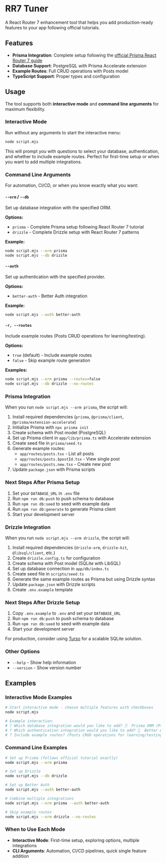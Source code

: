 # RR7 Tuner

A React Router 7 enhancement tool that helps you add production-ready features to your app following official tutorials.

## Features

- **Prisma Integration**: Complete setup following the [official Prisma React Router 7 guide](https://www.prisma.io/docs/guides/react-router-7)
- **Database Support**: PostgreSQL with Prisma Accelerate extension
- **Example Routes**: Full CRUD operations with Posts model
- **TypeScript Support**: Proper types and configuration

## Usage

The tool supports both **interactive mode** and **command line arguments** for maximum flexibility.

### Interactive Mode

Run without any arguments to start the interactive menu:

```bash
node script.mjs
```

This will prompt you with questions to select your database, authentication, and whether to include example routes. Perfect for first-time setup or when you want to add multiple integrations.

### Command Line Arguments

For automation, CI/CD, or when you know exactly what you want:

#### `--orm` / `--db`

Set up database integration with the specified ORM.

**Options:**
- `prisma` - Complete Prisma setup following React Router 7 tutorial
- `drizzle` - Complete Drizzle setup with React Router 7 patterns

**Example:**
```bash
node script.mjs --orm prisma
node script.mjs --db drizzle
```

#### `--auth`

Set up authentication with the specified provider.

**Options:**
- `better-auth` - Better Auth integration

**Example:**
```bash
node script.mjs --auth better-auth
```

#### `-r, --routes`

Include example routes (Posts CRUD operations for learning/testing).

**Options:**
- `true` (default) - Include example routes
- `false` - Skip example route generation

**Examples:**
```bash
node script.mjs --orm prisma --routes=false
node script.mjs --db drizzle --no-routes
```

### Prisma Integration

When you run `node script.mjs --orm prisma`, the script will:

1. Install required dependencies (`prisma`, `@prisma/client`, `@prisma/extension-accelerate`)
2. Initialize Prisma with `npx prisma init`
3. Create schema with Post model (PostgreSQL)
4. Set up Prisma client in `app/lib/prisma.ts` with Accelerate extension
5. Create seed file in `prisma/seed.ts`
6. Generate example routes:
   - `app/routes/posts.tsx` - List all posts
   - `app/routes/posts.$postId.tsx` - View single post
   - `app/routes/posts.new.tsx` - Create new post
7. Update `package.json` with Prisma scripts

### Next Steps After Prisma Setup

1. Set your `DATABASE_URL` in `.env` file
2. Run `npm run db:push` to push schema to database
3. Run `npm run db:seed` to seed with example data
4. Run `npm run db:generate` to generate Prisma client
5. Start your development server

### Drizzle Integration

When you run `node script.mjs --orm drizzle`, the script will:

1. Install required dependencies (`drizzle-orm`, `drizzle-kit`, `@libsql/client`, etc.)
2. Create `drizzle.config.ts` for configuration
3. Create schema with Post model (SQLite with LibSQL)
4. Set up database connection in `app/db/index.ts`
5. Create seed file in `scripts/seed.ts`
6. Generate the same example routes as Prisma but using Drizzle syntax
7. Update `package.json` with Drizzle scripts
8. Create `.env.example` template

### Next Steps After Drizzle Setup

1. Copy `.env.example` to `.env` and set your `DATABASE_URL`
2. Run `npm run db:push` to push schema to database
3. Run `npm run db:seed` to seed with example data
4. Start your development server

For production, consider using [Turso](https://turso.tech/) for a scalable SQLite solution.

### Other Options

- `--help` - Show help information
- `--version` - Show version number

## Examples

### Interactive Mode Examples

```bash
# Start interactive mode - choose multiple features with checkboxes
node script.mjs

# Example interaction:
# ? Which database integration would you like to add? 🗄️  Prisma ORM (PostgreSQL)
# ? Which authentication integration would you like to add? 🔐  Better Auth  
# ? Include example routes? (Posts CRUD operations for learning/testing) Yes
```

### Command Line Examples

```bash
# Set up Prisma (follows official tutorial exactly)
node script.mjs --orm prisma

# Set up Drizzle
node script.mjs --db drizzle

# Set up Better Auth
node script.mjs --auth better-auth

# Combine multiple integrations
node script.mjs --orm prisma --auth better-auth

# Skip example routes
node script.mjs --orm drizzle --no-routes
```

### When to Use Each Mode

- **Interactive Mode**: First-time setup, exploring options, multiple integrations
- **CLI Arguments**: Automation, CI/CD pipelines, quick single feature addition